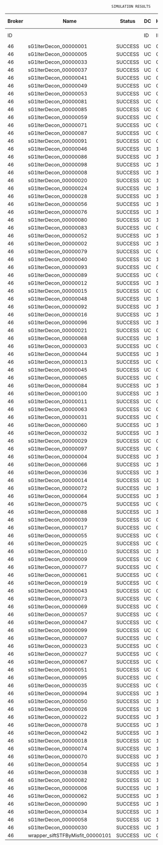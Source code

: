 

                                                     SIMULATION RESULTS

|Broker|         Name         | Status|  DC  |Host|Host PEs |VM|   VM PEs|   VM MIPS|ActivityLen|StartTime|FinishTime|ExecTime
|------|----------------------|-------|------|----|---------|--|---------|----------|-----------|---------|----------|--------
|    ID|                      |       |    ID|  ID|CPU cores|ID|CPU cores|        MI|         MI|  Seconds|   Seconds| Seconds
|    46| sG1IterDecon_00000001|SUCCESS|    UC|   0|       12|184|        2|    1000.0|      56150|  54332.6|   55035.0|   702.4
|    46| sG1IterDecon_00000005|SUCCESS|    UC|   0|       12|184|        2|    1000.0|      56150|  54332.6|   55035.0|   702.4
|    46| sG1IterDecon_00000033|SUCCESS|    UC|   0|       12|184|        2|    1000.0|      56150|  54332.6|   55035.0|   702.4
|    46| sG1IterDecon_00000037|SUCCESS|    UC|   0|       12|184|        2|    1000.0|      56150|  54332.6|   55035.0|   702.4
|    46| sG1IterDecon_00000041|SUCCESS|    UC|   0|       12|184|        2|    1000.0|      56150|  54332.6|   55035.0|   702.4
|    46| sG1IterDecon_00000049|SUCCESS|    UC|   0|       12|184|        2|    1000.0|      56150|  54332.6|   55035.0|   702.4
|    46| sG1IterDecon_00000053|SUCCESS|    UC|   0|       12|184|        2|    1000.0|      56150|  54332.6|   55035.0|   702.4
|    46| sG1IterDecon_00000081|SUCCESS|    UC|   0|       12|184|        2|    1000.0|      56150|  54332.6|   55035.0|   702.4
|    46| sG1IterDecon_00000085|SUCCESS|    UC|   0|       12|184|        2|    1000.0|      56150|  54332.6|   55035.0|   702.4
|    46| sG1IterDecon_00000059|SUCCESS|    UC|   0|       12|186|        2|    1000.0|      56150|  54332.6|   55035.0|   702.4
|    46| sG1IterDecon_00000071|SUCCESS|    UC|   0|       12|186|        2|    1000.0|      56150|  54332.6|   55035.0|   702.4
|    46| sG1IterDecon_00000087|SUCCESS|    UC|   0|       12|186|        2|    1000.0|      56150|  54332.6|   55035.0|   702.4
|    46| sG1IterDecon_00000091|SUCCESS|    UC|   0|       12|186|        2|    1000.0|      56150|  54332.6|   55035.0|   702.4
|    46| sG1IterDecon_00000046|SUCCESS|    UC|   1|       12|185|        2|    1000.0|      56150|  54332.6|   55035.0|   702.4
|    46| sG1IterDecon_00000086|SUCCESS|    UC|   1|       12|185|        2|    1000.0|      56150|  54332.6|   55035.0|   702.4
|    46| sG1IterDecon_00000098|SUCCESS|    UC|   1|       12|185|        2|    1000.0|      56150|  54332.6|   55035.0|   702.4
|    46| sG1IterDecon_00000008|SUCCESS|    UC|   1|       12|187|        2|    1000.0|      56150|  54332.6|   55035.0|   702.4
|    46| sG1IterDecon_00000020|SUCCESS|    UC|   1|       12|187|        2|    1000.0|      56150|  54332.6|   55035.0|   702.4
|    46| sG1IterDecon_00000024|SUCCESS|    UC|   1|       12|187|        2|    1000.0|      56150|  54332.6|   55035.0|   702.4
|    46| sG1IterDecon_00000028|SUCCESS|    UC|   1|       12|187|        2|    1000.0|      56150|  54332.6|   55035.0|   702.4
|    46| sG1IterDecon_00000056|SUCCESS|    UC|   1|       12|187|        2|    1000.0|      56150|  54332.6|   55035.0|   702.4
|    46| sG1IterDecon_00000076|SUCCESS|    UC|   1|       12|187|        2|    1000.0|      56150|  54332.6|   55035.0|   702.4
|    46| sG1IterDecon_00000080|SUCCESS|    UC|   1|       12|187|        2|    1000.0|      56150|  54332.6|   55035.0|   702.4
|    46| sG1IterDecon_00000083|SUCCESS|    UC|   0|       12|186|        2|    1000.0|      59381|  54332.6|   55069.0|   736.4
|    46| sG1IterDecon_00000052|SUCCESS|    UC|   1|       12|187|        2|    1000.0|      61375|  54332.6|   55082.1|   749.5
|    46| sG1IterDecon_00000002|SUCCESS|    UC|   1|       12|185|        2|    1000.0|      60450|  54332.6|   55083.0|   750.4
|    46| sG1IterDecon_00000079|SUCCESS|    UC|   0|       12|186|        2|    1000.0|      83667|  54332.6|   55312.1|   979.5
|    46| sG1IterDecon_00000040|SUCCESS|    UC|   1|       12|187|        2|    1000.0|      91200|  54332.6|   55337.5|  1004.9
|    46| sG1IterDecon_00000093|SUCCESS|    UC|   0|       12|184|        2|    1000.0|      96311|  54332.6|   55356.7|  1024.1
|    46| sG1IterDecon_00000089|SUCCESS|    UC|   0|       12|184|        2|    1000.0|     115702|  54332.6|   55502.8|  1170.2
|    46| sG1IterDecon_00000012|SUCCESS|    UC|   1|       12|187|        2|    1000.0|     117306|  54332.6|   55546.6|  1214.0
|    46| sG1IterDecon_00000015|SUCCESS|    UC|   0|       12|186|        2|    1000.0|     115126|  54332.6|   55612.6|  1280.1
|    46| sG1IterDecon_00000048|SUCCESS|    UC|   1|       12|187|        2|    1000.0|     131219|  54332.6|   55651.6|  1319.0
|    46| sG1IterDecon_00000092|SUCCESS|    UC|   1|       12|187|        2|    1000.0|     135995|  54332.6|   55685.3|  1352.7
|    46| sG1IterDecon_00000016|SUCCESS|    UC|   1|       12|187|        2|    1000.0|     144034|  54332.6|   55737.9|  1405.3
|    46| sG1IterDecon_00000096|SUCCESS|    UC|   1|       12|187|        2|    1000.0|     146964|  54332.6|   55755.5|  1422.9
|    46| sG1IterDecon_00000021|SUCCESS|    UC|   0|       12|184|        2|    1000.0|     156382|  54332.6|   55789.8|  1457.2
|    46| sG1IterDecon_00000068|SUCCESS|    UC|   1|       12|187|        2|    1000.0|     162933|  54332.6|   55843.8|  1511.2
|    46| sG1IterDecon_00000003|SUCCESS|    UC|   0|       12|186|        2|    1000.0|     143490|  54332.6|   55868.3|  1535.7
|    46| sG1IterDecon_00000044|SUCCESS|    UC|   1|       12|187|        2|    1000.0|     168756|  54332.6|   55872.9|  1540.3
|    46| sG1IterDecon_00000013|SUCCESS|    UC|   0|       12|184|        2|    1000.0|     173487|  54332.6|   55901.6|  1569.0
|    46| sG1IterDecon_00000045|SUCCESS|    UC|   0|       12|184|        2|    1000.0|     193935|  54332.6|   56024.8|  1692.2
|    46| sG1IterDecon_00000065|SUCCESS|    UC|   0|       12|184|        2|    1000.0|     195345|  54332.6|   56032.7|  1700.1
|    46| sG1IterDecon_00000084|SUCCESS|    UC|   1|       12|187|        2|    1000.0|     231134|  54332.6|   56154.0|  1821.4
|    46| sG1IterDecon_00000100|SUCCESS|    UC|   1|       12|187|        2|    1000.0|     237950|  54332.6|   56181.2|  1848.6
|    46| sG1IterDecon_00000011|SUCCESS|    UC|   0|       12|186|        2|    1000.0|     182930|  54332.6|   56205.7|  1873.1
|    46| sG1IterDecon_00000063|SUCCESS|    UC|   0|       12|186|        2|    1000.0|     188230|  54332.6|   56248.1|  1915.5
|    46| sG1IterDecon_00000031|SUCCESS|    UC|   0|       12|186|        2|    1000.0|     190673|  54332.6|   56266.4|  1933.8
|    46| sG1IterDecon_00000060|SUCCESS|    UC|   1|       12|187|        2|    1000.0|     265578|  54332.6|   56278.3|  1945.7
|    46| sG1IterDecon_00000032|SUCCESS|    UC|   1|       12|187|        2|    1000.0|     270491|  54332.6|   56293.0|  1960.4
|    46| sG1IterDecon_00000029|SUCCESS|    UC|   0|       12|184|        2|    1000.0|     252025|  54332.6|   56316.1|  1983.5
|    46| sG1IterDecon_00000097|SUCCESS|    UC|   0|       12|184|        2|    1000.0|     274532|  54332.6|   56417.6|  2085.0
|    46| sG1IterDecon_00000004|SUCCESS|    UC|   1|       12|187|        2|    1000.0|     334964|  54332.6|   56454.3|  2121.7
|    46| sG1IterDecon_00000066|SUCCESS|    UC|   1|       12|185|        2|    1000.0|     190704|  54332.6|   56456.0|  2123.4
|    46| sG1IterDecon_00000036|SUCCESS|    UC|   1|       12|187|        2|    1000.0|     337139|  54332.6|   56458.5|  2125.9
|    46| sG1IterDecon_00000014|SUCCESS|    UC|   1|       12|185|        2|    1000.0|     197394|  54332.6|   56522.8|  2190.2
|    46| sG1IterDecon_00000072|SUCCESS|    UC|   1|       12|187|        2|    1000.0|     387256|  54332.6|   56533.9|  2201.3
|    46| sG1IterDecon_00000064|SUCCESS|    UC|   1|       12|187|        2|    1000.0|     394582|  54332.6|   56541.1|  2208.5
|    46| sG1IterDecon_00000075|SUCCESS|    UC|   0|       12|186|        2|    1000.0|     234888|  54332.6|   56578.1|  2245.5
|    46| sG1IterDecon_00000088|SUCCESS|    UC|   1|       12|187|        2|    1000.0|     467079|  54332.6|   56613.6|  2281.1
|    46| sG1IterDecon_00000039|SUCCESS|    UC|   0|       12|186|        2|    1000.0|     244204|  54332.6|   56639.1|  2306.5
|    46| sG1IterDecon_00000017|SUCCESS|    UC|   0|       12|184|        2|    1000.0|     341331|  54332.6|   56684.8|  2352.2
|    46| sG1IterDecon_00000055|SUCCESS|    UC|   0|       12|186|        2|    1000.0|     255737|  54332.6|   56708.6|  2376.0
|    46| sG1IterDecon_00000025|SUCCESS|    UC|   0|       12|184|        2|    1000.0|     358800|  54332.6|   56746.2|  2413.6
|    46| sG1IterDecon_00000010|SUCCESS|    UC|   1|       12|185|        2|    1000.0|     225339|  54332.6|   56789.3|  2456.7
|    46| sG1IterDecon_00000009|SUCCESS|    UC|   0|       12|184|        2|    1000.0|     391043|  54332.6|   56843.1|  2510.5
|    46| sG1IterDecon_00000077|SUCCESS|    UC|   0|       12|184|        2|    1000.0|     424669|  54332.6|   56927.1|  2594.5
|    46| sG1IterDecon_00000061|SUCCESS|    UC|   0|       12|184|        2|    1000.0|     449668|  54332.6|   56977.1|  2644.5
|    46| sG1IterDecon_00000019|SUCCESS|    UC|   0|       12|186|        2|    1000.0|     310565|  54332.6|   57011.8|  2679.2
|    46| sG1IterDecon_00000043|SUCCESS|    UC|   0|       12|186|        2|    1000.0|     315524|  54332.6|   57036.5|  2703.9
|    46| sG1IterDecon_00000073|SUCCESS|    UC|   0|       12|184|        2|    1000.0|     514833|  54332.6|   57075.0|  2742.4
|    46| sG1IterDecon_00000069|SUCCESS|    UC|   0|       12|184|        2|    1000.0|     517533|  54332.6|   57077.7|  2745.1
|    46| sG1IterDecon_00000057|SUCCESS|    UC|   0|       12|184|        2|    1000.0|     548071|  54332.6|   57108.3|  2775.7
|    46| sG1IterDecon_00000047|SUCCESS|    UC|   0|       12|186|        2|    1000.0|     378587|  54332.6|   57320.8|  2988.2
|    46| sG1IterDecon_00000099|SUCCESS|    UC|   0|       12|186|        2|    1000.0|     388369|  54332.6|   57359.8|  3027.2
|    46| sG1IterDecon_00000007|SUCCESS|    UC|   0|       12|186|        2|    1000.0|     417184|  54332.6|   57461.1|  3128.5
|    46| sG1IterDecon_00000023|SUCCESS|    UC|   0|       12|186|        2|    1000.0|     440432|  54332.6|   57530.9|  3198.3
|    46| sG1IterDecon_00000027|SUCCESS|    UC|   0|       12|186|        2|    1000.0|     452997|  54332.6|   57562.4|  3229.8
|    46| sG1IterDecon_00000067|SUCCESS|    UC|   0|       12|186|        2|    1000.0|     473732|  54332.6|   57603.9|  3271.3
|    46| sG1IterDecon_00000051|SUCCESS|    UC|   0|       12|186|        2|    1000.0|     478427|  54332.6|   57611.0|  3278.4
|    46| sG1IterDecon_00000095|SUCCESS|    UC|   0|       12|186|        2|    1000.0|     485151|  54332.6|   57617.7|  3285.1
|    46| sG1IterDecon_00000035|SUCCESS|    UC|   0|       12|186|        2|    1000.0|     493480|  54332.6|   57626.1|  3293.5
|    46| sG1IterDecon_00000094|SUCCESS|    UC|   1|       12|185|        2|    1000.0|     318396|  54332.6|   57628.3|  3295.7
|    46| sG1IterDecon_00000050|SUCCESS|    UC|   1|       12|185|        2|    1000.0|     318735|  54332.6|   57631.3|  3298.7
|    46| sG1IterDecon_00000026|SUCCESS|    UC|   1|       12|185|        2|    1000.0|     322630|  54332.6|   57662.4|  3329.8
|    46| sG1IterDecon_00000022|SUCCESS|    UC|   1|       12|185|        2|    1000.0|     357190|  54332.6|   57922.6|  3590.0
|    46| sG1IterDecon_00000078|SUCCESS|    UC|   1|       12|185|        2|    1000.0|     360476|  54332.6|   57945.8|  3613.2
|    46| sG1IterDecon_00000042|SUCCESS|    UC|   1|       12|185|        2|    1000.0|     368699|  54332.6|   57999.7|  3667.1
|    46| sG1IterDecon_00000018|SUCCESS|    UC|   1|       12|185|        2|    1000.0|     414263|  54332.6|   58274.3|  3941.7
|    46| sG1IterDecon_00000074|SUCCESS|    UC|   1|       12|185|        2|    1000.0|     424552|  54332.6|   58331.2|  3998.6
|    46| sG1IterDecon_00000070|SUCCESS|    UC|   1|       12|185|        2|    1000.0|     448310|  54332.6|   58449.9|  4117.3
|    46| sG1IterDecon_00000054|SUCCESS|    UC|   1|       12|185|        2|    1000.0|     450508|  54332.6|   58459.9|  4127.3
|    46| sG1IterDecon_00000038|SUCCESS|    UC|   1|       12|185|        2|    1000.0|     477933|  54332.6|   58569.7|  4237.1
|    46| sG1IterDecon_00000082|SUCCESS|    UC|   1|       12|185|        2|    1000.0|     479541|  54332.6|   58575.3|  4242.8
|    46| sG1IterDecon_00000006|SUCCESS|    UC|   1|       12|185|        2|    1000.0|     495411|  54332.6|   58623.0|  4290.4
|    46| sG1IterDecon_00000062|SUCCESS|    UC|   1|       12|185|        2|    1000.0|     512294|  54332.6|   58665.3|  4332.7
|    46| sG1IterDecon_00000090|SUCCESS|    UC|   1|       12|185|        2|    1000.0|     525791|  54332.6|   58692.2|  4359.6
|    46| sG1IterDecon_00000034|SUCCESS|    UC|   1|       12|185|        2|    1000.0|     550026|  54332.6|   58728.7|  4396.1
|    46| sG1IterDecon_00000058|SUCCESS|    UC|   1|       12|185|        2|    1000.0|     559233|  54332.6|   58737.9|  4405.3
|    46| sG1IterDecon_00000030|SUCCESS|    UC|   1|       12|185|        2|    1000.0|     560188|  54332.6|   58738.9|  4406.3
|    46|wrapper_siftSTFByMisfit_00000101|SUCCESS|    UC|   0|       12|184|        2|    1000.0|      13510|  58738.9|   58752.5|    13.6

